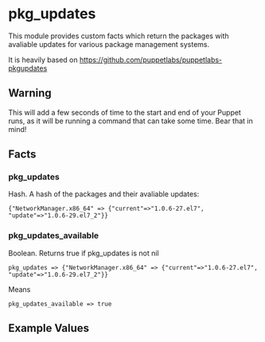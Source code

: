 # pkg_updates

This module provides custom facts which return the packages with avaliable
updates for various package management systems.

It is heavily based on https://github.com/puppetlabs/puppetlabs-pkgupdates

## Warning

This will add a few seconds of time to the start and end of your Puppet runs,
as it will be running a command that can take some time. Bear that in mind!

## Facts

### pkg_updates

Hash. A hash of the packages and their avaliable updates:

```
{"NetworkManager.x86_64" => {"current"=>"1.0.6-27.el7", "update"=>"1.0.6-29.el7_2"}}
```

### pkg_updates_available

Boolean. Returns true if pkg_updates is not nil

```
pkg_updates => {"NetworkManager.x86_64" => {"current"=>"1.0.6-27.el7", "update"=>"1.0.6-29.el7_2"}}
```

Means

```
pkg_updates_available => true
```

## Example Values


